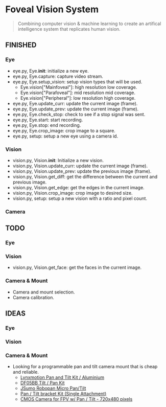 # Foveal Vision System
> Combining computer vision & machine learning to create an artifical intelligence system that replicates human vision.
## FINISHED
### Eye
* eye.py, Eye.__init__: initialize a new eye.
* eye.py, Eye.capture: capture video stream.
* eye.py, Eye.setup\_vision: setup vision types that will be used.
  * Eye.vision["Mainfoveal"]: high resolution low coverage.
  * Eye.vision["Parafoveal"]: mid resolution mid coverage.
  * Eye.vision["Peripheral"]: low resolution high coverage.
* eye.py, Eye.update\_curr: update the current image (frame).
* eye.py, Eye.update\_prev: update the current image (frame).
* eye.py, Eye.check\_stop: check to see if a stop signal was sent.
* eye.py, Eye.start: start recording.
* eye.py, Eye.stop: end recording.
* eye.py, Eye.crop\_image: crop image to a square.
* eye.py, setup: setup a new eye using a camera id.
### Vision
* vision.py, Vision.__init__: Initialize a new vision.
* vision.py, Vision.update\_curr: update the current image (frame).
* vision.py, Vision.update\_prev: update the previous image (frame).
* vision.py, Vision.get\_diff: get the difference between the current and previous image.
* vision.py, Vision.get\_edge: get the edges in the current image.
* vision.py, Vision.crop\_image: crop image to desired size.
* vision.py, setup: setup a new vision with a ratio and pixel count.
### Camera

## TODO
### Eye
### Vision
* vision.py, Vision.get\_face: get the faces in the current image.
### Camera & Mount
* Camera and mount selection.
* Camera calibration.

## IDEAS
### Eye
### Vision
### Camera & Mount
* Looking for a programmable pan and tilt camera mount that is cheap and reliable.
  * [Lynxmotion Pan and Tilt Kit / Aluminium](https://www.robotshop.com/en/lynxmotion-pan-and-tilt-kit-aluminium2.html)
  * [DF05BB Tilt / Pan Kit](https://www.robotshop.com/en/df05bb-tilt-pan-kit.html)
  * [JSumo Robopan Micro Pan/Tilt](https://www.robotshop.com/en/jsumo-robopan-micro-pan-tilt.html)
  * [Pan / Tilt bracket Kit (Single Attachment)](https://www.robotshop.com/en/pan-tilt-bracket-kit-single-attachment.html)
  * [CMOS Camera for FPV w/ Pan / Tilt - 720x480 pixels](https://www.robotshop.com/en/cmos-camera-fpv-pan-tilt-720x480-pixels.html)
